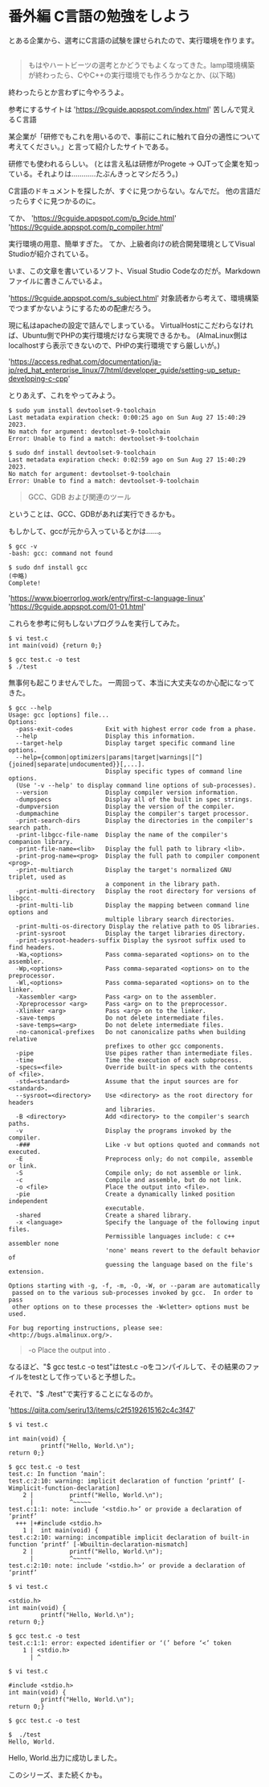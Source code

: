 # 番外編 C言語の勉強をしよう
とある企業から、選考にC言語の試験を課せられたので、実行環境を作ります。

## 
> もはやハートビーツの選考とかどうでもよくなってきた。lamp環境構築が終わったら、CやC++の実行環境でも作ろうかなとか、(以下略)

終わったらとか言わずに今やろうよ。

参考にするサイトは
'https://9cguide.appspot.com/index.html'
苦しんで覚えるＣ言語

某企業が「研修でもこれを用いるので、事前にこれに触れて自分の適性について考えてください。」と言って紹介したサイトである。

研修でも使われるらしい。
(とは言え私は研修がProgete → OJTって企業を知っている。それよりは…………たぶんきっとマシだろう。)

C言語のドキュメントを探したが、すぐに見つからない。なんでだ。
他の言語だったらすぐに見つかるのに。

てか、
'https://9cguide.appspot.com/p_9cide.html'
'https://9cguide.appspot.com/p_compiler.html'

実行環境の用意、簡単すぎた。
てか、上級者向けの統合開発環境としてVisual Studioが紹介されている。

いま、この文章を書いているソフト、Visual Studio Codeなのだが。Markdownファイルに書きこんでいるよ。

'https://9cguide.appspot.com/s_subject.html'
対象読者から考えて、環境構築でつまずかないようにするための配慮だろう。

現に私はapacheの設定で詰んでしまっている。
VirtualHostにこだわらなければ、Ubuntu側でPHPの実行環境だけなら実現できるかも。
(AlmaLinux側はlocalhostすら表示できないので、PHPの実行環境ですら厳しいが。)

'https://access.redhat.com/documentation/ja-jp/red_hat_enterprise_linux/7/html/developer_guide/setting-up_setup-developing-c-cpp'

とりあえず、これをやってみよう。

```
$ sudo yum install devtoolset-9-toolchain
Last metadata expiration check: 0:00:25 ago on Sun Aug 27 15:40:29 2023.
No match for argument: devtoolset-9-toolchain
Error: Unable to find a match: devtoolset-9-toolchain

$ sudo dnf install devtoolset-9-toolchain
Last metadata expiration check: 0:02:59 ago on Sun Aug 27 15:40:29 2023.
No match for argument: devtoolset-9-toolchain
Error: Unable to find a match: devtoolset-9-toolchain
```

> GCC、GDB および関連のツール

ということは、GCC、GDBがあれば実行できるかも。

もしかして、gccが元から入っているとかは……。

```
$ gcc -v
-bash: gcc: command not found
```

```
$ sudo dnf install gcc
(中略)
Complete!
```

'https://www.bioerrorlog.work/entry/first-c-language-linux'
'https://9cguide.appspot.com/01-01.html'

これらを参考に何もしないプログラムを実行してみた。

```
$ vi test.c
int main(void) {return 0;}
```
```
$ gcc test.c -o test
$ ./test
```

無事何も起こりませんでした。
一周回って、本当に大丈夫なのか心配になってきた。

```
$ gcc --help
Usage: gcc [options] file...
Options:
  -pass-exit-codes         Exit with highest error code from a phase.
  --help                   Display this information.
  --target-help            Display target specific command line options.
  --help={common|optimizers|params|target|warnings|[^]{joined|separate|undocumented}}[,...].
                           Display specific types of command line options.
  (Use '-v --help' to display command line options of sub-processes).
  --version                Display compiler version information.
  -dumpspecs               Display all of the built in spec strings.
  -dumpversion             Display the version of the compiler.
  -dumpmachine             Display the compiler's target processor.
  -print-search-dirs       Display the directories in the compiler's search path.
  -print-libgcc-file-name  Display the name of the compiler's companion library.
  -print-file-name=<lib>   Display the full path to library <lib>.
  -print-prog-name=<prog>  Display the full path to compiler component <prog>.
  -print-multiarch         Display the target's normalized GNU triplet, used as
                           a component in the library path.
  -print-multi-directory   Display the root directory for versions of libgcc.
  -print-multi-lib         Display the mapping between command line options and
                           multiple library search directories.
  -print-multi-os-directory Display the relative path to OS libraries.
  -print-sysroot           Display the target libraries directory.
  -print-sysroot-headers-suffix Display the sysroot suffix used to find headers.
  -Wa,<options>            Pass comma-separated <options> on to the assembler.
  -Wp,<options>            Pass comma-separated <options> on to the preprocessor.
  -Wl,<options>            Pass comma-separated <options> on to the linker.
  -Xassembler <arg>        Pass <arg> on to the assembler.
  -Xpreprocessor <arg>     Pass <arg> on to the preprocessor.
  -Xlinker <arg>           Pass <arg> on to the linker.
  -save-temps              Do not delete intermediate files.
  -save-temps=<arg>        Do not delete intermediate files.
  -no-canonical-prefixes   Do not canonicalize paths when building relative
                           prefixes to other gcc components.
  -pipe                    Use pipes rather than intermediate files.
  -time                    Time the execution of each subprocess.
  -specs=<file>            Override built-in specs with the contents of <file>.
  -std=<standard>          Assume that the input sources are for <standard>.
  --sysroot=<directory>    Use <directory> as the root directory for headers
                           and libraries.
  -B <directory>           Add <directory> to the compiler's search paths.
  -v                       Display the programs invoked by the compiler.
  -###                     Like -v but options quoted and commands not executed.
  -E                       Preprocess only; do not compile, assemble or link.
  -S                       Compile only; do not assemble or link.
  -c                       Compile and assemble, but do not link.
  -o <file>                Place the output into <file>.
  -pie                     Create a dynamically linked position independent
                           executable.
  -shared                  Create a shared library.
  -x <language>            Specify the language of the following input files.
                           Permissible languages include: c c++ assembler none
                           'none' means revert to the default behavior of
                           guessing the language based on the file's extension.

Options starting with -g, -f, -m, -O, -W, or --param are automatically
 passed on to the various sub-processes invoked by gcc.  In order to pass
 other options on to these processes the -W<letter> options must be used.

For bug reporting instructions, please see:
<http://bugs.almalinux.org/>.
```

>   -o <file>                Place the output into <file>.

なるほど、"$ gcc test.c -o test"はtest.c -oをコンパイルして、その結果のファイルをtestとして作っていると予想した。

それで、"$ ./test"で実行することになるのか。

'https://qiita.com/seriru13/items/c2f5192615162c4c3f47'

```
$ vi test.c

int main(void) {
         printf("Hello, World.\n");
return 0;}
```
```
$ gcc test.c -o test
test.c: In function ‘main’:
test.c:2:10: warning: implicit declaration of function ‘printf’ [-Wimplicit-function-declaration]
    2 |          printf("Hello, World.\n");
      |          ^~~~~~
test.c:1:1: note: include ‘<stdio.h>’ or provide a declaration of ‘printf’
  +++ |+#include <stdio.h>
    1 |  int main(void) {
test.c:2:10: warning: incompatible implicit declaration of built-in function ‘printf’ [-Wbuiltin-declaration-mismatch]
    2 |          printf("Hello, World.\n");
      |          ^~~~~~
test.c:2:10: note: include ‘<stdio.h>’ or provide a declaration of ‘printf’
```

```
$ vi test.c

<stdio.h>
int main(void) {
         printf("Hello, World.\n");
return 0;}
```

```
$ gcc test.c -o test
test.c:1:1: error: expected identifier or ‘(’ before ‘<’ token
    1 | <stdio.h>
      | ^
```

```
$ vi test.c

#include <stdio.h>
int main(void) {
         printf("Hello, World.\n");
return 0;}
```

```
$ gcc test.c -o test
```

```
$  ./test
Hello, World.
```

Hello, World.出力に成功しました。

このシリーズ、また続くかも。